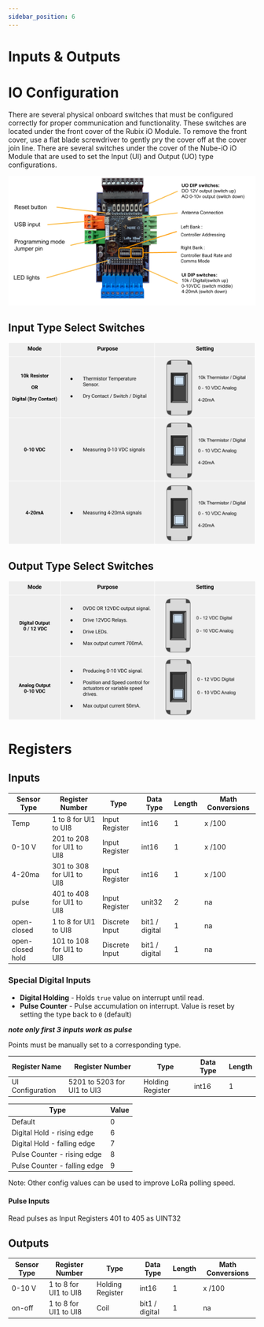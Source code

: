 ```yaml
---
sidebar_position: 6
---
```


# Inputs & Outputs

# IO Configuration
There are several physical onboard switches that must be configured correctly for proper communication and functionality. These switches are located under the front cover of the Rubix iO Module. To remove the front cover, use a flat blade screwdriver to gently pry the cover off at the cover join line.
There are several switches under the cover of the Nube-iO iO Module that are used to set the Input (UI) and Output (UO) type configurations.

![overview.png](img/overview.png)

## Input Type Select Switches

![inputs](img/inputs-config.png)

## Output Type Select Switches

![outputs](img/outs-config.png)



# Registers

## Inputs

| Sensor Type      | Register Number           | Type            | Data Type      | Length | Math Conversions |
|------------------|---------------------------|-----------------|----------------|--------|------------------|
| Temp             | 1 to 8 for UI1 to UI8     | Input Register  | int16          | 1      | x /100           |
| 0-10 V           | 201 to 208 for UI1 to UI8 | Input Register  | int16          | 1      | x /100           |
| 4-20ma           | 301 to 308 for UI1 to UI8 | Input Register  | int16          | 1      | x /100           |
| pulse            | 401 to 408 for UI1 to UI8 | Input Register  | unit32         | 2      | na               |
| open-closed      | 1 to 8 for UI1 to UI8     | Discrete Input  | bit1 / digital | 1      | na               |
| open-closed hold | 101 to 108 for UI1 to UI8 | Discrete Input  | bit1 / digital | 1      | na               |

### Special Digital Inputs

- **Digital Holding** - Holds `true` value on interrupt until read.
- **Pulse Counter** - Pulse accumulation on interrupt. Value is reset by setting the type back to `0` (default)

***note only first 3 inputs work as pulse***  

Points must be manually set to a corresponding type.

| Register Name    | Register Number             | Type            | Data Type      | Length |
|------------------|-----------------------------|-----------------|----------------|--------|
| UI Configuration | 5201 to 5203 for UI1 to UI3 | Holding Register| int16          | 1      |

| Type                         | Value |
|------------------------------|-------|
| Default                      | 0     |
| Digital Hold - rising edge   | 6     |
| Digital Hold - falling edge  | 7     |
| Pulse Counter - rising edge  | 8     |
| Pulse Counter - falling edge | 9     |

Note: Other config values can be used to improve LoRa polling speed.

#### Pulse Inputs
Read pulses as Input Registers 401 to 405 as UINT32

## Outputs

| Sensor Type | Register Number       | Type             | Data Type      | Length | Math Conversions |
|-------------|-----------------------|------------------|----------------|--------|------------------|
| 0-10 V      | 1 to 8 for UI1 to UI8 | Holding Register | int16          | 1      | x /100           |
| on-off      | 1 to 8 for UI1 to UI8 | Coil             | bit1 / digital | 1      | na               |
